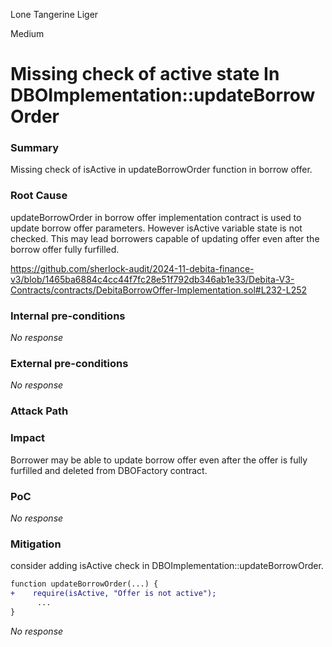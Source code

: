 Lone Tangerine Liger

Medium

# Missing check of active state In DBOImplementation::updateBorrowOrder

### Summary

Missing check of isActive in updateBorrowOrder function in borrow offer.

### Root Cause

updateBorrowOrder in borrow offer implementation contract is used to update borrow offer parameters. However isActive variable state is not checked. This may lead borrowers capable of updating offer even after the borrow offer fully furfilled.

https://github.com/sherlock-audit/2024-11-debita-finance-v3/blob/1465ba6884c4cc44f7fc28e51f792db346ab1e33/Debita-V3-Contracts/contracts/DebitaBorrowOffer-Implementation.sol#L232-L252

### Internal pre-conditions

_No response_

### External pre-conditions

_No response_

### Attack Path



### Impact

Borrower may be able to update borrow offer even after the offer is fully furfilled and deleted from DBOFactory contract.

### PoC

_No response_

### Mitigation
consider adding isActive check in DBOImplementation::updateBorrowOrder.
``` diff
function updateBorrowOrder(...) {
+    require(isActive, "Offer is not active");
      ...
}
```
_No response_